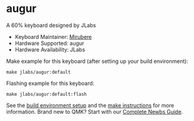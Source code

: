 # augur

A 60% keyboard designed by JLabs

* Keyboard Maintainer: [Mirubere](https://github.com/miruberegarden)
* Hardware Supported: augur
* Hardware Availability: JLabs

Make example for this keyboard (after setting up your build environment):

    make jlabs/augur:default

Flashing example for this keyboard:

    make jlabs/augur:default:flash

See the [build environment setup](https://docs.qmk.fm/#/getting_started_build_tools) and the [make instructions](https://docs.qmk.fm/#/getting_started_make_guide) for more information. Brand new to QMK? Start with our [Complete Newbs Guide](https://docs.qmk.fm/#/newbs).
